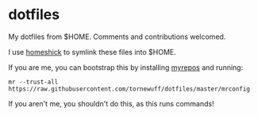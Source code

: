 dotfiles
========

My dotfiles from $HOME. Comments and contributions welcomed.

I use [homeshick](https://github.com/andsens/homeshick) to symlink these files into $HOME.

If you are me, you can bootstrap this by installing
[myrepos](http://myrepos.branchable.com/) and running:

```
mr --trust-all https://raw.githubusercontent.com/tornewuff/dotfiles/master/mrconfig
```

If you aren't me, you shouldn't do this, as this runs commands!
